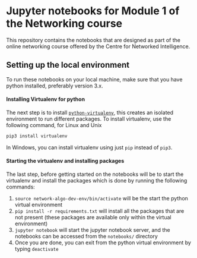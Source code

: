 # Jupyter notebooks for Module 1 of the Networking course
This repository contains the notebooks that are designed as part of the online networking course offered by the Centre for Networked Intelligence.
 
## Setting up the local environment
To run these notebooks on your local machine, make sure that you have python installed, preferably version 3.x.

#### Installing Virtualenv for python
The next step is to install [`python-virtualenv`](https://docs.python-guide.org/dev/virtualenvs/), this creates an isolated environment to run different packages.  To install virtualenv, use the following command, for Linux and Unix

```bash
pip3 install virtualenv
```

In Windows, you can install virtualenv using just `pip` instead of `pip3`.

#### Starting the virtualenv and installing packages
The last step, before getting started on the notebooks will be to start the virtualenv and install the packages which is done by running the following commands:
  1. `source network-algo-dev-env/bin/activate` will be the start the python virtual environment 
  2. `pip install -r requirements.txt` will install all the packages that are not present (these packages are available only within the virtual environment)
  3. `jupyter notebook` will start the jupyter notebook server, and the notebooks can be accessed from the `notebooks/` directory
  4. Once you are done, you can exit from the python virtual environment by typing `deactivate`
  
